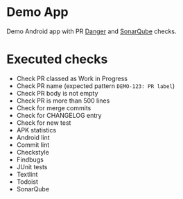 # Demo App
Demo Android app with PR [Danger](https://danger.systems/ruby) and [SonarQube](https://sonarcloud.io) checks. 

# Executed checks
* Check PR classed as Work in Progress
* Check PR name (expected pattern `DEMO-123: PR label`)
* Check PR body is not empty
* Check PR is more than 500 lines
* Check for merge commits
* Check for CHANGELOG entry
* Check for new test
* APK statistics
* Android lint
* Commit lint
* Checkstyle
* Findbugs
* JUnit tests
* Textlint
* Todoist
* SonarQube
